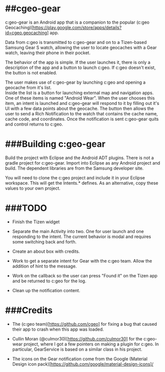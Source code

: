 ##cgeo-gear
=========

c:geo-gear is an Android app that is a companion to the popular 
(c:geo Geocaching)[https://play.google.com/store/apps/details?id=cgeo.geocaching] app.

Data from c:geo is transmitted to c:geo-gear and on to a Tizen-based Samsung Gear S 
watch, allowing the user to locate geocaches with a Gear watch, leaving their phone
in their pocket.

The behavior of the app is simple. If the user launches it, there is only a description
of the app and a button to launch c:geo.  If c:geo doesn't exist, the button is not 
enabled.  

The user makes use of c:geo-gear by launching c:geo and opening a geocache from it's list.  
Inside the list is a button for launching external map and navigation apps.  One of these 
items is named "Android Wear". When the user chooses this item, an intent is launched and
c:geo-gear will respond to it by filling out it's UI with a few data points about the 
geocache. The button then allows the user to send a Rich Notification to the watch that
contains the cache name, cache code, and coordinates.  Once the notification is sent
c:geo-gear quits and control returns to c:geo.

###Building c:geo-gear
=======================

Build the project with Eclipse and the Android ADT plugins.  There is not a gradle project
for c:geo-gear.  Import into Eclipse as any Android project and build.  The dependent 
libraries are from the Samsung developer site.

You will need to clone the c:geo project and include it in your Eclipse workspace. This
will get the Intents.* defines. As an alternative, copy these values to your own project.

###TODO
======

* Finish the Tizen widget

* Separate the main Activity into two. One for user launch and one responding to the intent.
The current behavior is modal and requires some switching back and forth.

* Create an about box with credits.

* Work to get a separate intent for Gear with the c:geo team.  Allow the addition of hint 
to the message.

* Work on the callback so the user can press "Found it" on the Tizen app and be returned to
c:geo for the log.

* Clean up the notification content.

###Credits
=========

* The (c:geo team)[https://github.com/cgeo] for fixing a bug that caused their app to crash when this app was loaded.

* Cullin Moran (@culmor30)[https://github.com/culmor30] for the c:geo-wear project, where I got a few pointers on making a 
plugin for c:geo. In particular, GearService is based on a similar class in his project.

* The icons on the Gear notification come from the Google (Material Design icon pack)[https://github.com/google/material-design-icons]/
